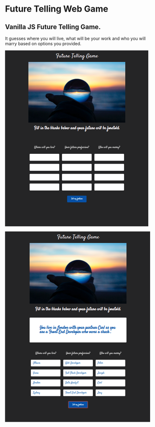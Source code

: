 # Future Telling Web Game

## Vanilla JS Future Telling Game.

It guesses where you will live, what will be your work and who you will marry based on options you provided.

![todolistimg](https://github.com/BibianaBalBar/Future-Telling-Game/blob/master/img/ftg1.png)

![todolistimg](https://github.com/BibianaBalBar/Future-Telling-Game/blob/master/img/ftg.png)